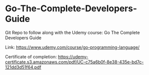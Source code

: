 # Go-The-Complete-Developers-Guide
Git Repo to follow along with the Udemy course: Go The Complete Developers Guide

Link: https://www.udemy.com/course/go-programming-language/

Certificate of completion:
https://udemy-certificate.s3.amazonaws.com/pdf/UC-c75a6b0f-8e38-435e-bd7c-121dd3d51f64.pdf
